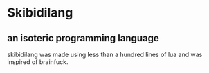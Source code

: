 # Skibidilang
## an isoteric programming language

skibidilang was made using less than a hundred lines of lua
and was inspired of brainfuck.
